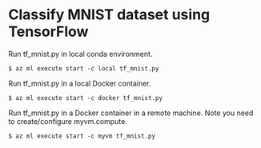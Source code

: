 # Classify MNIST dataset using TensorFlow

Run tf_mnist.py in local conda environment.
```
$ az ml execute start -c local tf_mnist.py
```

Run tf_mnist.py in a local Docker container.
```
$ az ml execute start -c docker tf_mnist.py
```

Run tf_mnist.py in a Docker container in a remote machine. Note you need to create/configure myvm.compute.
```
$ az ml execute start -c myvm tf_mnist.py
```
